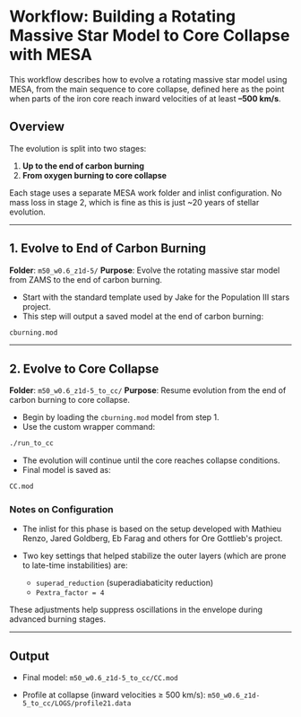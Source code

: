 # Workflow: Building a Rotating Massive Star Model to Core Collapse with MESA

This workflow describes how to evolve a rotating massive star model using MESA, from the main sequence to core collapse, defined here as the point when parts of the iron core reach inward velocities of at least **–500 km/s**.

## Overview

The evolution is split into two stages:

1. **Up to the end of carbon burning**
2. **From oxygen burning to core collapse**

Each stage uses a separate MESA work folder and inlist configuration. No mass loss in stage 2, which is fine as this is just ~20 years of stellar evolution.

---

## 1. Evolve to End of Carbon Burning

**Folder**: `m50_w0.6_z1d-5/`
**Purpose**: Evolve the rotating massive star model from ZAMS to the end of carbon burning.

* Start with the standard template used by Jake for the Population III stars project.
* This step will output a saved model at the end of carbon burning:

```bash
cburning.mod
```

---

## 2. Evolve to Core Collapse

**Folder**: `m50_w0.6_z1d-5_to_cc/`
**Purpose**: Resume evolution from the end of carbon burning to core collapse.

* Begin by loading the `cburning.mod` model from step 1.
* Use the custom wrapper command:

```bash
./run_to_cc
```

* The evolution will continue until the core reaches collapse conditions.
* Final model is saved as:

```bash
CC.mod
```

### Notes on Configuration

* The inlist for this phase is based on the setup developed with Mathieu Renzo, Jared Goldberg, Eb Farag and others for Ore Gottlieb's project.
* Two key settings that helped stabilize the outer layers (which are prone to late-time instabilities) are:

  * `superad_reduction` (superadiabaticity reduction)
  * `Pextra_factor = 4`

These adjustments help suppress oscillations in the envelope during advanced burning stages.

---

## Output

* Final model:
  `m50_w0.6_z1d-5_to_cc/CC.mod`

* Profile at collapse (inward velocities ≥ 500 km/s):
  `m50_w0.6_z1d-5_to_cc/LOGS/profile21.data`

